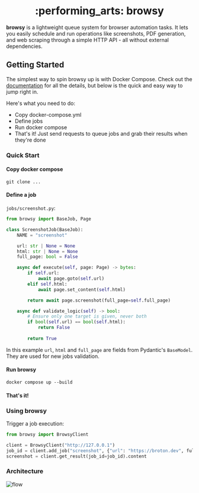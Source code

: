 <div align="center">
  <h1>:performing_arts: browsy</h1>
</div>

**browsy** is a lightweight queue system for browser automation tasks. It lets you easily schedule and run operations like screenshots, PDF generation, and web scraping through a simple HTTP API - all without external dependencies.


## Getting Started

The simplest way to spin browsy up is with Docker Compose. Check out the [documentation](https://broton.dev/) for all the details, but below is the quick and easy way to jump right in.

Here's what you need to do:
* Copy docker-compose.yml
* Define jobs
* Run docker compose
* That's it! Just send requests to queue jobs and grab their results when they're done


### Quick Start

#### Copy docker compose

```
git clone ...
```

#### Define a job

`jobs/screenshot.py`:
```py
from browsy import BaseJob, Page

class ScreenshotJob(BaseJob):
    NAME = "screenshot"

    url: str | None = None
    html: str | None = None
    full_page: bool = False

    async def execute(self, page: Page) -> bytes:
        if self.url:
            await page.goto(self.url)
        elif self.html:
            await page.set_content(self.html)

        return await page.screenshot(full_page=self.full_page)

    async def validate_logic(self) -> bool:
        # Ensure only one target is given, never both
        if bool(self.url) == bool(self.html):
            return False
        
        return True
```

In this example `url`, `html` and `full_page` are fields from Pydantic's `BaseModel`. They are used for new jobs validation.

#### Run browsy

```
docker compose up --build
```

#### That's it!

### Using browsy

Trigger a job execution:
```py
from browsy import BrowsyClient

client = BrowsyClient("http://127.0.0.1")
job_id = client.add_job("screenshot", {"url": "https://broton.dev", full_page=True})
screenshot = client.get_result(job_id=job_id).content
```

### Architecture

![flow](.github/assets/flow.png)